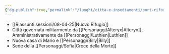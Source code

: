 ```yaml
---
{"dg-publish":true,"permalink":"/luoghi/citta-e-insediamenti/port-rifort/","tags":["port-rifort"],"noteIcon":""}
---
```


 - [[Riassunti sessioni/08-04-25\|Nuovo Rifugio]]
  - Città governata militarmente da [[Personaggi/Alteryx\|Alteryx]], Amministrativamente da [[Personaggi/Luthien\|Luthien]]
  - Nuova casa di Mario e [[Personaggi/Billy\|Billy]]
  - Sede della [[Personaggi/Sofia\|Croce della Morte]]